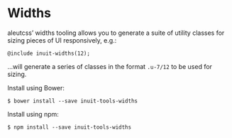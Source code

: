 # Widths

aleutcss’ widths tooling allows you to generate a suite of utility classes for
sizing pieces of UI responsively, e.g.:

    @include inuit-widths(12);

…will generate a series of classes in the format `.u-7/12` to be used for
sizing.

Install using Bower:

    $ bower install --save inuit-tools-widths

Install using npm:

    $ npm install --save inuit-tools-widths
